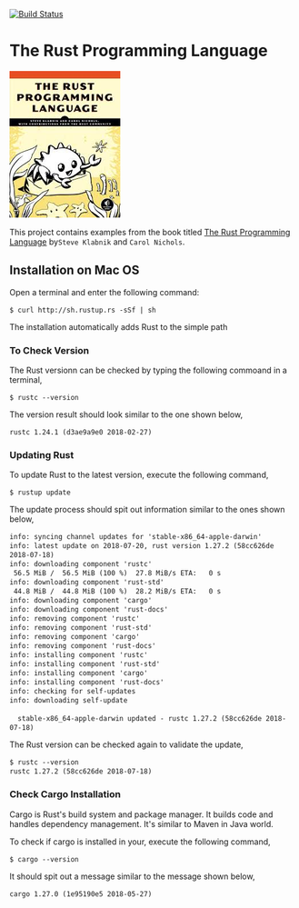 [![Build Status][travis-badge]][travis-badge-url]

# The Rust Programming Language

![](./img/rust.jpeg?style=centerme)

This project contains examples from the book titled [The Rust Programming Language](https://doc.rust-lang.org/book/)
by`Steve Klabnik` and `Carol Nichols`. 

## Installation on Mac OS
Open a terminal and enter the following command:

```
$ curl http://sh.rustup.rs -sSf | sh
```

The installation automatically adds Rust to the simple path

### To Check Version
The Rust versionn can be checked by typing the following commoand in a terminal,

```
$ rustc --version
```

The version result should look similar to the one shown below,

```
rustc 1.24.1 (d3ae9a9e0 2018-02-27)
```

### Updating Rust
To update Rust to the latest version, execute the following command,

```
$ rustup update
```

The update process should spit out information similar to the ones shown below, 
```
info: syncing channel updates for 'stable-x86_64-apple-darwin'
info: latest update on 2018-07-20, rust version 1.27.2 (58cc626de 2018-07-18)
info: downloading component 'rustc'
 56.5 MiB /  56.5 MiB (100 %)  27.8 MiB/s ETA:   0 s                
info: downloading component 'rust-std'
 44.8 MiB /  44.8 MiB (100 %)  28.2 MiB/s ETA:   0 s                
info: downloading component 'cargo'
info: downloading component 'rust-docs'
info: removing component 'rustc'
info: removing component 'rust-std'
info: removing component 'cargo'
info: removing component 'rust-docs'
info: installing component 'rustc'
info: installing component 'rust-std'
info: installing component 'cargo'
info: installing component 'rust-docs'
info: checking for self-updates
info: downloading self-update

  stable-x86_64-apple-darwin updated - rustc 1.27.2 (58cc626de 2018-07-18)
```

The Rust version can be checked again to validate the update,

```
$ rustc --version
rustc 1.27.2 (58cc626de 2018-07-18)
```

### Check Cargo Installation
Cargo is Rust's build system and package manager. It builds code and handles
dependency management. It's similar to Maven in Java world. 

To check if cargo is installed in your, execute the following command,

```
$ cargo --version
```
It should spit out a message similar to the message shown below,
```
cargo 1.27.0 (1e95190e5 2018-05-27)
```

[travis-badge]: https://travis-ci.org/indrabasak/rust-prog-lang.svg?branch=master
[travis-badge-url]: https://travis-ci.org/indrabasak/rust-prog-lang/